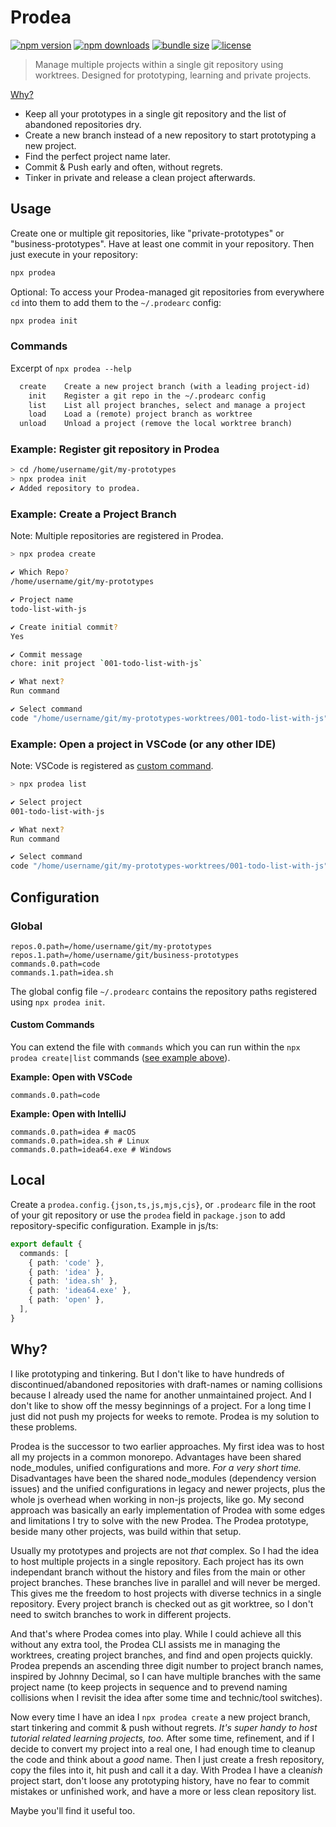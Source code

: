 # Prodea

[![npm version](https://img.shields.io/npm/v/prodea?style=flat)](https://npmjs.com/package/prodea)
[![npm downloads](https://img.shields.io/npm/dm/prodea?style=flat)](https://npmjs.com/package/prodea)
[![bundle size](https://img.shields.io/bundlephobia/minzip/prodea?style=flat)](https://bundlephobia.com/result?p=prodea)
[![license](https://img.shields.io/github/license/herteleo/prodea?style=flat)](https://github.com/herteleo/prodea/blob/main/LICENSE)

> Manage multiple projects within a single git repository using worktrees. Designed for prototyping, learning and private projects.

[Why?](#why)

- Keep all your prototypes in a single git repository and the list of abandoned repositories dry.
- Create a new branch instead of a new repository to start prototyping a new project.
- Find the perfect project name later.
- Commit & Push early and often, without regrets.
- Tinker in private and release a clean project afterwards.

## Usage

Create one or multiple git repositories, like "private-prototypes" or "business-prototypes". Have at least one commit in your repository. Then just execute in your repository:

```sh
npx prodea
```

Optional: To access your Prodea-managed git repositories from everywhere `cd` into them to add them to the `~/.prodearc` config:

```sh
npx prodea init
```

### Commands

Excerpt of `npx prodea --help`

```txt
  create    Create a new project branch (with a leading project-id)
    init    Register a git repo in the ~/.prodearc config
    list    List all project branches, select and manage a project
    load    Load a (remote) project branch as worktree
  unload    Unload a project (remove the local worktree branch)
```

### Example: Register git repository in Prodea

```sh
> cd /home/username/git/my-prototypes
> npx prodea init
✔ Added repository to prodea.
```

### Example: Create a Project Branch

Note: Multiple repositories are registered in Prodea.

```sh
> npx prodea create

✔ Which Repo?
/home/username/git/my-prototypes

✔ Project name
todo-list-with-js

✔ Create initial commit?
Yes

✔ Commit message
chore: init project `001-todo-list-with-js`

✔ What next?
Run command

✔ Select command
code "/home/username/git/my-prototypes-worktrees/001-todo-list-with-js"
```

### Example: Open a project in VSCode (or any other IDE)

Note: VSCode is registered as [custom command](#custom-commands).

```sh
> npx prodea list

✔ Select project
001-todo-list-with-js

✔ What next?
Run command

✔ Select command
code "/home/username/git/my-prototypes-worktrees/001-todo-list-with-js"
```

## Configuration

### Global

```
repos.0.path=/home/username/git/my-prototypes
repos.1.path=/home/username/git/business-prototypes
commands.0.path=code
commands.1.path=idea.sh
```

The global config file `~/.prodearc` contains the repository paths registered using `npx prodea init`.

#### Custom Commands

You can extend the file with `commands` which you can run within the `npx prodea create|list` commands ([see example above](#example-open-a-project-in-vscode-or-any-other-ide)).

**Example: Open with VSCode**

```
commands.0.path=code
```

**Example: Open with IntelliJ**

```
commands.0.path=idea # macOS
commands.0.path=idea.sh # Linux
commands.0.path=idea64.exe # Windows
```

## Local

Create a `prodea.config.{json,ts,js,mjs,cjs}`, or `.prodearc` file in the root of your git repository or use the `prodea` field in `package.json` to add repository-specific configuration. Example in js/ts:

<!-- eslint-skip -->
```ts
export default {
  commands: [
    { path: 'code' },
    { path: 'idea' },
    { path: 'idea.sh' },
    { path: 'idea64.exe' },
    { path: 'open' },
  ],
}
```

## Why?

I like prototyping and tinkering. But I don't like to have hundreds of discontinued/abandoned repositories with draft-names or naming collisions because I already used the name for another unmaintained project. And I don't like to show off the messy beginnings of a project. For a long time I just did not push my projects for weeks to remote. Prodea is my solution to these problems.

Prodea is the successor to two earlier approaches. My first idea was to host all my projects in a common monorepo. Advantages have been shared node_modules, unified configurations and more. *For a very short time.* Disadvantages have been the shared node_modules (dependency version issues) and the unified configurations in legacy and newer projects, plus the whole js overhead when working in non-js projects, like go. My second approach was basically an early implementation of Prodea with some edges and limitations I try to solve with the new Prodea. The Prodea prototype, beside many other projects, was build within that setup.

Usually my prototypes and projects are not *that* complex. So I had the idea to host multiple projects in a single repository. Each project has its own independant branch without the history and files from the main or other project branches. These branches live in parallel and will never be merged. This gives me the freedom to host projects with diverse technics in a single repository. Every project branch is checked out as git worktree, so I don't need to switch branches to work in different projects.

And that's where Prodea comes into play. While I could achieve all this without any extra tool, the Prodea CLI assists me in managing the worktrees, creating project branches, and find and open projects quickly. Prodea prepends an ascending three digit number to project branch names, inspired by Johnny Decimal, so I can have multiple branches with the same project name (to keep projects in sequence and to prevend naming collisions when I revisit the idea after some time and technic/tool switches).

Now every time I have an idea I `npx prodea create` a new project branch, start tinkering and commit & push without regrets. *It's super handy to host tutorial related learning projects, too.* After some time, refinement, and if I decide to convert my project into a real one, I had enough time to cleanup the code and think about a *good* name. Then I just create a fresh repository, copy the files into it, hit push and call it a day. With Prodea I have a clean*ish* project start, don't loose any prototyping history, have no fear to commit mistakes or unfinished work, and have a more or less clean repository list.

Maybe you'll find it useful too.
